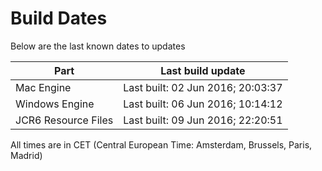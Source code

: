 # Build Dates

Below are the last known dates to updates

Part | Last build update
-----|-----
Mac Engine | Last built: 02 Jun 2016; 20:03:37
Windows Engine | Last built: 06 Jun 2016; 10:14:12
JCR6 Resource Files | Last built: 09 Jun 2016; 22:20:51
All times are in CET (Central European Time: Amsterdam, Brussels, Paris, Madrid)



